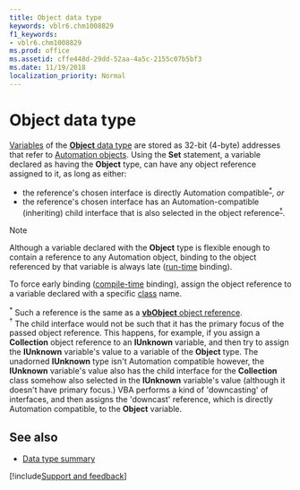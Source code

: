```yaml
---
title: Object data type
keywords: vblr6.chm1008829
f1_keywords:
- vblr6.chm1008829
ms.prod: office
ms.assetid: cffe448d-29dd-52aa-4a5c-2155c07b5bf3
ms.date: 11/19/2018
localization_priority: Normal
---
```



# Object data type

[Variables](../../Glossary/vbe-glossary.md#variable) of the [**Object** data type](../../Glossary/vbe-glossary.md#object-data-type) are stored as 32-bit (4-byte) addresses that refer to [Automation objects](../../Glossary/vbe-glossary.md#automation-object). Using the **Set** statement, a variable declared as having the **Object** type, can have any object reference assigned to it, as long as either:
- the reference's chosen interface is directly Automation compatible<sup>[*](#asteriskfootnote "Such a reference is the same as a vbObject object reference.")</sup>, _or_
- the reference's chosen interface has an Automation-compatible (inheriting) child interface that is also selected in the object reference<sup>[&dagger;](#daggerfootnote "The child interface would not be such that it has the primary focus of the passed object reference. This happens, for example, if you assign a Collection object reference to an IUnknown variable, and then try to assign the IUnknown variable's value to a variable of the Object type. ...")</sup>.

> [!NOTE] 
> Although a variable declared with the **Object** type is flexible enough to contain a reference to any Automation object, binding to the object referenced by that variable is always late ([run-time](../../Glossary/vbe-glossary.md#run-time) binding). 
> 
> To force early binding ([compile-time](../../Glossary/vbe-glossary.md#compile-time) binding), assign the object reference to a variable declared with a specific [class](../../Glossary/vbe-glossary.md#class) name.

<a name="asteriskfootnote"><sup>*</sup></a> Such a reference is the same as a [**vbObject** object reference](../../Concepts/Getting-Started/vartype-constants.md).<br>
<a name="daggerfootnote"><sup>&dagger;</sup></a> The child interface would not be such that it has the primary focus of the passed object reference. This happens, for example, if you assign a **Collection** object reference to an **IUnknown** variable, and then try to assign the **IUnknown** variable's value to a variable of the **Object** type. The unadorned **IUnknown** type isn't Automation compatible however, the **IUnknown** variable's value also has the child interface for the **Collection** class somehow also selected in the **IUnknown** variable's value (although it doesn't have primary focus.) VBA performs a kind of 'downcasting' of interfaces, and then assigns the 'downcast' reference, which is directly Automation compatible, to the **Object** variable.

## See also

- [Data type summary](data-type-summary.md)

[!include[Support and feedback](~/includes/feedback-boilerplate.md)]
